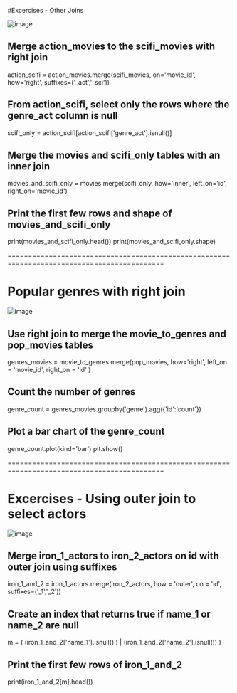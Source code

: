 #Excercises - Other Joins

![image](https://user-images.githubusercontent.com/29009536/157827956-45bedc31-e3f7-4aba-9e30-83af46960ad8.png)

## Merge action_movies to the scifi_movies with right join
action_scifi = action_movies.merge(scifi_movies, on='movie_id', how='right',
                                   suffixes=('_act','_sci'))

## From action_scifi, select only the rows where the genre_act column is null
scifi_only = action_scifi[action_scifi['genre_act'].isnull()]

## Merge the movies and scifi_only tables with an inner join
movies_and_scifi_only = movies.merge(scifi_only, how='inner', left_on='id', right_on='movie_id')

## Print the first few rows and shape of movies_and_scifi_only
print(movies_and_scifi_only.head())
print(movies_and_scifi_only.shape)

============================================================================================
# Popular genres with right join

![image](https://user-images.githubusercontent.com/29009536/157828617-c83d6eae-8e14-4306-9c42-34b4dd7fc52d.png)

## Use right join to merge the movie_to_genres and pop_movies tables
genres_movies = movie_to_genres.merge(pop_movies, how='right', 
                                        left_on = 'movie_id',
                                        right_on = 'id' 
                                        )

## Count the number of genres
genre_count = genres_movies.groupby('genre').agg({'id':'count'})

## Plot a bar chart of the genre_count
genre_count.plot(kind='bar')
plt.show()

============================================================================================

# Excercises - Using outer join to select actors

![image](https://user-images.githubusercontent.com/29009536/157829284-9b463dd4-0de5-4bd5-a2ac-b1734fd7f818.png)

## Merge iron_1_actors to iron_2_actors on id with outer join using suffixes
iron_1_and_2 = iron_1_actors.merge(iron_2_actors,
                                     how = 'outer',
                                     on = 'id',
                                     suffixes=('_1','_2'))

## Create an index that returns true if name_1 or name_2 are null
m = ( (iron_1_and_2['name_1'].isnull() ) | 
     (iron_1_and_2['name_2'].isnull())
)

## Print the first few rows of iron_1_and_2
print(iron_1_and_2[m].head())
